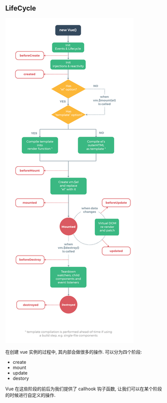 ## LifeCycle

![lifecycle](./images/lifecycle.png)

在创建 vue 实例的过程中, 其内部会做很多的操作. 可以分为四个阶段:

- create
- mount
- update
- destory

Vue 在这些阶段的前后为我们提供了 callhook 钩子函数, 让我们可以在某个阶段的时候进行自定义的操作.